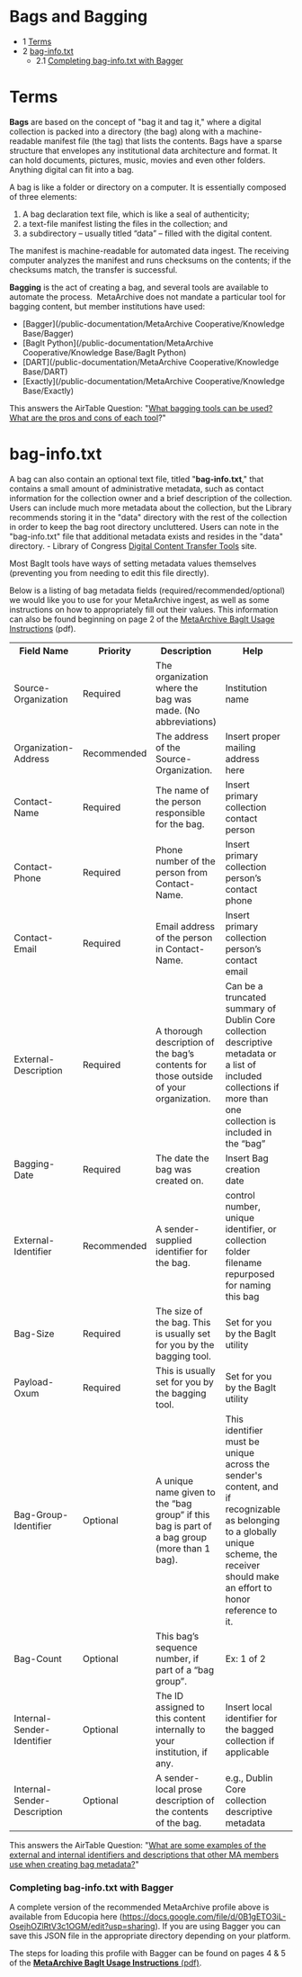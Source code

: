 Bags and Bagging
================


* 1 [Terms](#BagsandBagging-trueTerms)
* 2 [bag-info.txt](#BagsandBagging-bag-info.txt)
	+ 2.1 [Completing bag-info.txt with Bagger](#BagsandBagging-Completingbag-info.txtwithBagger)


Terms
===============================================================================================================================================================================================

**Bags** are based on the concept of "bag it and tag it," where a digital collection is packed into a directory (the bag) along with a machine-readable manifest file (the tag) that lists the contents. Bags have a sparse structure that envelopes any institutional data architecture and format. It can hold documents, pictures, music, movies and even other folders. Anything digital can fit into a bag.

A bag is like a folder or directory on a computer. It is essentially composed of three elements: 

1. A bag declaration text file, which is like a seal of authenticity;
2. a text-file manifest listing the files in the collection; and
3. a subdirectory – usually titled “data” – filled with the digital content.

The manifest is machine-readable for automated data ingest. The receiving computer analyzes the manifest and runs checksums on the contents; if the checksums match, the transfer is successful.

**Bagging** is the act of creating a bag, and several tools are available to automate the process.  MetaArchive does not mandate a particular tool for bagging content, but member institutions have used:

* [Bagger](/public-documentation/MetaArchive Cooperative/Knowledge Base/Bagger)
* [BagIt Python](/public-documentation/MetaArchive Cooperative/Knowledge Base/BagIt Python)
* [DART](/public-documentation/MetaArchive Cooperative/Knowledge Base/DART)
* [Exactly](/public-documentation/MetaArchive Cooperative/Knowledge Base/Exactly)

This answers the AirTable Question: "[What bagging tools can be used? What are the pros and cons of each tool](https://airtable.com/shrC6B0dj791XsSAa/tblEkzKRxJh7Cea7g/viwciniHrChrmIqDs/recBUQp5T4LXrUqXa)?"  


bag-info.txt
============

A bag can also contain an optional text file, titled "**bag-info.txt**," that contains a small amount of administrative metadata, such as contact information for the collection owner and a brief description of the collection. Users can include much more metadata about the collection, but the Library recommends storing it in the "data" directory with the rest of the collection in order to keep the bag root directory uncluttered. Users can note in the "bag-info.txt" file that additional metadata exists and resides in the "data" directory. - Library of Congress [Digital Content Transfer Tools](https://www.digitalpreservation.gov/series/challenge/data-transfer-tools.html) site.

Most BagIt tools have ways of setting metadata values themselves (preventing you from needing to edit this file directly).

Below is a listing of bag metadata fields (required/recommended/optional) we would like you to use for your MetaArchive ingest, as well as some instructions on how to appropriately fill out their values. This information can also be found beginning on page 2 of the [MetaArchive BagIt Usage Instructions](https://confluence.educopia.org/download/attachments/93716500/MetaArchiveBagItUsageInstructions.pdf) (pdf).



<table class="wrapped confluenceTable">
 <tbody>
  <tr>
   <th>
    Field Name
   </th>
   <th>
    Priority
   </th>
   <th>
    Description
   </th>
   <th>
    Help
   </th>
   <th>
    <br/>
   </th>
  </tr>
  <tr>
   <td>
    Source-Organization
   </td>
   <td>
    Required
   </td>
   <td>
    The organization where the bag was made. (No abbreviations)
   </td>
   <td>
    Institution name
   </td>
   <td>
    <br/>
   </td>
  </tr>
  <tr>
   <td>
    Organization-Address
   </td>
   <td>
    Recommended
   </td>
   <td>
    The address of the Source-Organization.
   </td>
   <td>
    Insert proper mailing address here
   </td>
   <td>
    <br/>
   </td>
  </tr>
  <tr>
   <td>
    Contact-Name
   </td>
   <td>
    Required
   </td>
   <td>
    The name of the person responsible for the bag.
   </td>
   <td>
    Insert primary collection contact person
   </td>
   <td>
    <br/>
   </td>
  </tr>
  <tr>
   <td>
    Contact-Phone
   </td>
   <td>
    Required
   </td>
   <td>
    Phone number of the person from Contact-Name.
   </td>
   <td>
    Insert primary collection person’s contact phone
   </td>
   <td>
    <br/>
   </td>
  </tr>
  <tr>
   <td>
    Contact-Email
   </td>
   <td>
    Required
   </td>
   <td>
    Email address of the person in Contact-Name.
   </td>
   <td>
    Insert primary collection person’s contact email
   </td>
   <td>
    <br/>
   </td>
  </tr>
  <tr>
   <td>
    External-Description
   </td>
   <td>
    Required
   </td>
   <td>
    A thorough description of the bag’s contents for those outside of your organization.
   </td>
   <td>
    Can be a truncated summary of Dublin Core collection descriptive metadata or a list of included collections if more than one collection is included in the “bag”
   </td>
   <td>
    <br/>
   </td>
  </tr>
  <tr>
   <td>
    Bagging-Date
   </td>
   <td>
    Required
   </td>
   <td>
    The date the bag was created on.
   </td>
   <td>
    Insert Bag creation date
   </td>
   <td>
    <br/>
   </td>
  </tr>
  <tr>
   <td>
    External-Identifier
   </td>
   <td>
    Recommended
   </td>
   <td>
    A sender-supplied identifier for the bag.
   </td>
   <td>
    control number, unique identifier, or collection folder filename repurposed for naming this bag
   </td>
   <td>
    <br/>
   </td>
  </tr>
  <tr>
   <td>
    Bag-Size
   </td>
   <td>
    Required
   </td>
   <td>
    The size of the bag. This is usually set for you by the bagging tool.
   </td>
   <td>
    Set for you by the BagIt utility
   </td>
   <td>
    <br/>
   </td>
  </tr>
  <tr>
   <td>
    Payload-Oxum
   </td>
   <td>
    Required
   </td>
   <td>
    This is usually set for you by the bagging tool.
   </td>
   <td>
    Set for you by the BagIt utility
   </td>
   <td>
    <br/>
   </td>
  </tr>
  <tr>
   <td>
    Bag-Group-Identifier
   </td>
   <td>
    Optional
   </td>
   <td>
    A unique name given to the “bag group” if this bag is part of a bag group (more than 1 bag).
   </td>
   <td>
    This identifier must be unique across the sender's content, and if recognizable as belonging to a globally unique scheme, the receiver should make an effort to honor reference to it.
   </td>
   <td>
    <br/>
   </td>
  </tr>
  <tr>
   <td>
    Bag-Count
   </td>
   <td>
    Optional
   </td>
   <td>
    This bag’s sequence number, if part of a “bag group”.
   </td>
   <td>
    Ex: 1 of 2
   </td>
   <td>
    <br/>
   </td>
  </tr>
  <tr>
   <td>
    Internal-Sender-Identifier
   </td>
   <td>
    Optional
   </td>
   <td>
    The ID assigned to this content internally to your institution, if any.
   </td>
   <td>
    Insert local identifier for the bagged collection if applicable
   </td>
   <td>
    <br/>
   </td>
  </tr>
  <tr>
   <td>
    Internal-Sender-Description
   </td>
   <td>
    Optional
   </td>
   <td>
    A sender-local prose description of the contents of the bag.
   </td>
   <td>
    e.g., Dublin Core collection descriptive metadata
   </td>
   <td>
    <br/>
   </td>
  </tr>
 </tbody>
</table>


This answers the AirTable Question: "[What are some examples of the external and internal identifiers and descriptions that other MA members use when creating bag metadata?](https://airtable.com/shrC6B0dj791XsSAa/tblEkzKRxJh7Cea7g/viwciniHrChrmIqDs/recRIioNIaPchJ0zR)"

### Completing bag-info.txt with Bagger

A complete version of the recommended MetaArchive profile above is available from Educopia here (<https://docs.google.com/file/d/0B1gETO3iL-OsejhOZlRtV3c1OGM/edit?usp=sharing>). If you are using Bagger you can save this JSON file in the appropriate directory depending on your platform.

The steps for loading this profile with Bagger can be found on pages 4 & 5 of the [**MetaArchive BagIt Usage Instructions** (pdf)](https://confluence.educopia.org/download/attachments/93716500/MetaArchiveBagItUsageInstructions.pdf).

  


